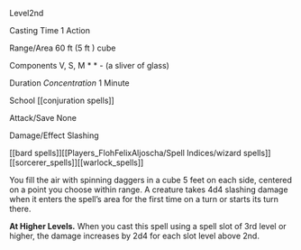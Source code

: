 Level2nd

Casting Time 1 Action

Range/Area 60 ft (5 ft ) cube

Components V, S, M * * - (a sliver of glass)

Duration _Concentration_ 1 Minute

School [[conjuration spells]]

Attack/Save None

Damage/Effect Slashing

[[bard spells]][[Players_FlohFelixAljoscha/Spell Indices/wizard spells]][[sorcerer_spells]][[warlock_spells]]

You fill the air with spinning daggers in a cube 5 feet on each side, centered on a point you choose within range. A creature takes 4d4 slashing damage when it enters the spell’s area for the first time on a turn or starts its turn there. 

**At Higher Levels.** When you cast this spell using a spell slot of 3rd level or higher, the damage increases by 2d4 for each slot level above 2nd.